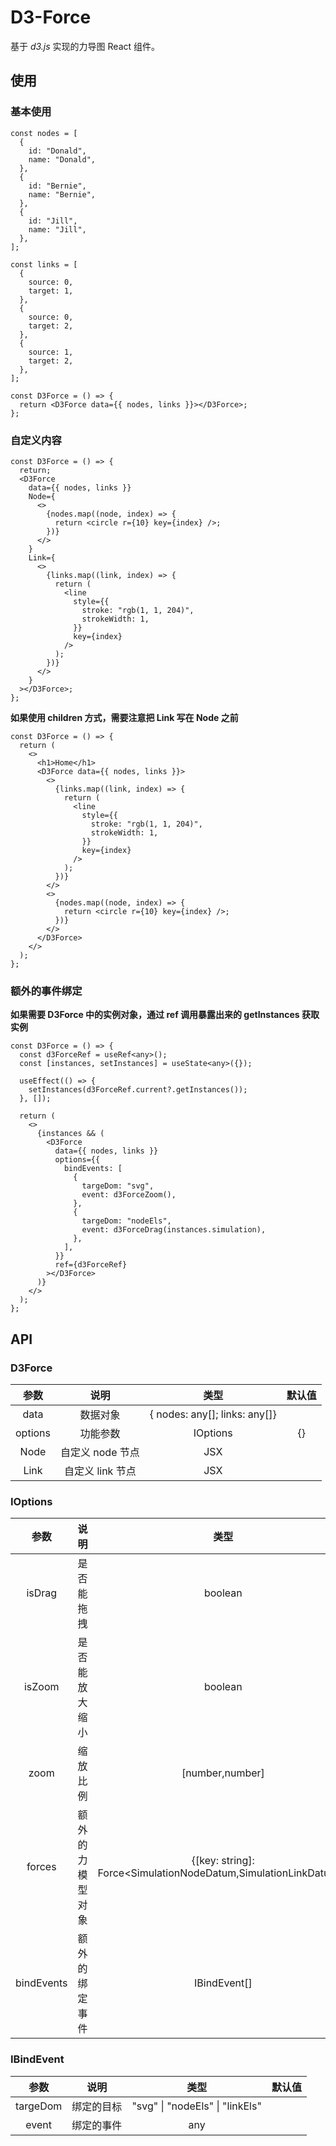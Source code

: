 # D3-Force

基于 _d3.js_ 实现的力导图 React 组件。

## 使用

### 基本使用

```tsx
const nodes = [
  {
    id: "Donald",
    name: "Donald",
  },
  {
    id: "Bernie",
    name: "Bernie",
  },
  {
    id: "Jill",
    name: "Jill",
  },
];

const links = [
  {
    source: 0,
    target: 1,
  },
  {
    source: 0,
    target: 2,
  },
  {
    source: 1,
    target: 2,
  },
];

const D3Force = () => {
  return <D3Force data={{ nodes, links }}></D3Force>;
};
```

### 自定义内容

```tsx
const D3Force = () => {
  return;
  <D3Force
    data={{ nodes, links }}
    Node={
      <>
        {nodes.map((node, index) => {
          return <circle r={10} key={index} />;
        })}
      </>
    }
    Link={
      <>
        {links.map((link, index) => {
          return (
            <line
              style={{
                stroke: "rgb(1, 1, 204)",
                strokeWidth: 1,
              }}
              key={index}
            />
          );
        })}
      </>
    }
  ></D3Force>;
};
```

**如果使用 children 方式，需要注意把 Link 写在 Node 之前**

```tsx
const D3Force = () => {
  return (
    <>
      <h1>Home</h1>
      <D3Force data={{ nodes, links }}>
        <>
          {links.map((link, index) => {
            return (
              <line
                style={{
                  stroke: "rgb(1, 1, 204)",
                  strokeWidth: 1,
                }}
                key={index}
              />
            );
          })}
        </>
        <>
          {nodes.map((node, index) => {
            return <circle r={10} key={index} />;
          })}
        </>
      </D3Force>
    </>
  );
};
```

### 额外的事件绑定

**如果需要 D3Force 中的实例对象，通过 ref 调用暴露出来的 getInstances 获取实例**

```tsx
const D3Force = () => {
  const d3ForceRef = useRef<any>();
  const [instances, setInstances] = useState<any>({});

  useEffect(() => {
    setInstances(d3ForceRef.current?.getInstances());
  }, []);

  return (
    <>
      {instances && (
        <D3Force
          data={{ nodes, links }}
          options={{
            bindEvents: [
              {
                targeDom: "svg",
                event: d3ForceZoom(),
              },
              {
                targeDom: "nodeEls",
                event: d3ForceDrag(instances.simulation),
              },
            ],
          }}
          ref={d3ForceRef}
        ></D3Force>
      )}
    </>
  );
};
```

## API

### D3Force

|  参数   |       说明       |             类型              | 默认值 |
| :-----: | :--------------: | :---------------------------: | :----: |
|  data   |     数据对象     | { nodes: any[]; links: any[]} |        |
| options |     功能参数     |           IOptions            |   {}   |
|  Node   | 自定义 node 节点 |              JSX              |        |
|  Link   | 自定义 link 节点 |              JSX              |        |

### IOptions

|    参数    |       说明       |                                         类型                                         |  默认值  |
| :--------: | :--------------: | :----------------------------------------------------------------------------------: | :------: |
|   isDrag   |    是否能拖拽    |                                       boolean                                        |   true   |
|   isZoom   |  是否能放大缩小  |                                       boolean                                        |   true   |
|    zoom    |     缩放比例     |                                   [number,number]                                    | [0.4, 2] |
|   forces   | 额外的力模型对象 | {[key: string]: Force<SimulationNodeDatum,SimulationLinkDatum<SimulationNodeDatum>>} |    []    |
| bindEvents |  额外的绑定事件  |                                     IBindEvent[]                                     |    []    |

### IBindEvent

|   参数   |    说明    |              类型               | 默认值 |
| :------: | :--------: | :-----------------------------: | :----: |
| targeDom | 绑定的目标 | "svg" \| "nodeEls" \| "linkEls" |        |
|  event   | 绑定的事件 |               any               |        |
